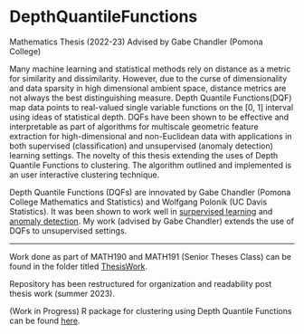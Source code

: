 # DepthQuantileFunctions
Mathematics Thesis (2022-23) Advised by Gabe Chandler (Pomona College)

Many machine learning and statistical methods rely on distance as a metric for similarity and dissimilarity. However, due to the curse of dimensionality and data sparsity in high dimensional ambient space, distance metrics are not always the best distinguishing measure. Depth Quantile Functions(DQF) map data points to real-valued single variable functions on the [0, 1] interval using ideas of statistical depth. DQFs have been shown to be effective and interpretable as part of algorithms for multiscale geometric feature extraction for high-dimensional and non-Euclidean data with applications in both supervised (classification) and unsupervised (anomaly detection) learning settings. The novelty of this thesis extending the uses of Depth Quantile Functions to clustering. The algorithm outlined and implemented is an user interactive clustering technique.

Depth Quantile Functions (DQFs) are innovated by Gabe Chandler (Pomona College Mathematics and Statistics) and Wolfgang Polonik (UC Davis Statistics). It was been shown to work well in [surpervised learning](https://projecteuclid.org/journals/annals-of-statistics/volume-49/issue-2/Multiscale-geometric-feature-extraction-for-high-dimensional-and-non-Euclidean/10.1214/20-AOS1988.full) and [anomaly detection](https://arxiv.org/abs/2201.06682). My work (advised by Gabe Chandler) extends the use of DQFs to unsupervised settings.

---

Work done as part of MATH190 and MATH191 (Senior Theses Class) can be found in the folder titled [ThesisWork](https://github.com/gthampak/DepthQuantileFunctions/tree/main/ThesisWork).

Repository has been restructured for organization and readability post thesis work (summer 2023).

(Work in Progress) R package for clustering using Depth Quantile Functions can be found [here](https://github.com/gthampak/DQFClustering).
